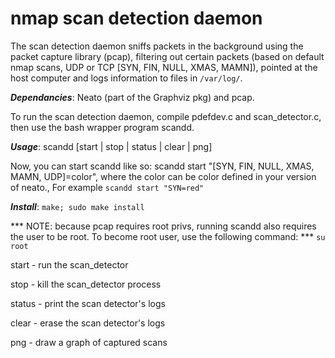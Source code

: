 nmap scan detection daemon
=====================

The scan detection daemon sniffs packets in the background using the packet
capture library (pcap), filtering out certain packets (based on default nmap scans, UDP or TCP [SYN, FIN, NULL, XMAS, MAMN]), pointed
at the host computer and logs information to files in ```/var/log/```.

***Dependancies***: Neato (part of the Graphviz pkg) and pcap.

To run the scan detection daemon, compile pdefdev.c and scan_detector.c, then use the bash wrapper program scandd.

***Usage***: scandd [start | stop | status | clear | png]

Now, you can start scandd like so: scandd start "[SYN, FIN, NULL, XMAS, MAMN, UDP]=color", where the color can be color defined in your version of neato., For example ```scandd start "SYN=red"```

***Install***: ```make; sudo make install```

*** NOTE: because pcap requires root privs, running scandd also requires the user to be root. To become root user, use the following command: *** ```su root```

start - run the scan_detector

stop - kill the scan_detector process

status - print the scan detector's logs

clear - erase the scan detector's logs

png - draw a graph of captured scans
